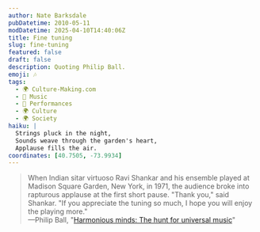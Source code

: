 ```yaml
---
author: Nate Barksdale
pubDatetime: 2010-05-11
modDatetime: 2025-04-10T14:40:06Z
title: Fine tuning
slug: fine-tuning
featured: false
draft: false
description: Quoting Philip Ball.
emoji: 🎶
tags:
  - 🌍 Culture-Making.com
  - 🎵 Music
  - 🎤 Performances
  - 🌍 Culture
  - 🌍 Society
haiku: |
  Strings pluck in the night,  
  Sounds weave through the garden's heart,  
  Applause fills the air.
coordinates: [40.7505, -73.9934]
---
```


> When Indian sitar virtuoso Ravi Shankar and his ensemble played at Madison Square Garden, New York, in 1971, the audience broke into rapturous applause at the first short pause. "Thank you," said Shankar. "If you appreciate the tuning so much, I hope you will enjoy the playing more."  
> —Philip Ball, "[Harmonious minds: The hunt for universal music](http://www.newscientist.com/article/mg20627591.300-harmonious-minds-the-hunt-for-universal-music.html?full=true)"
